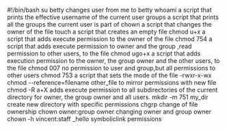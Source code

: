 #!/bin/bash
su betty changes user from me to betty
whoami  a script that prints the effective username of the current user
groups  a script that prints all the groups the current user is part of
chown a script that changes the owner of the file
touch a script that creates an empty file
chmod u+x a script that adds execute permission to the owner of the file
chmod 754 a script that adds execute permission to owner and the group ,read permission to other users, to the file
chmod ugo+x a script that adds execution permission to the owner, the group owner and the other users, to the file
chmod 007 no permission to user and group,but all permissions to other users
chmod 753 a script that sets the mode of the file -rwxr-x-wx
chmod --reference=filename other_file  to mirror permissions with new file
chmod -R a+X  adds execute permission to all subdirectories of the current directory for owner, the group owner and all  users.
mkdir -m 751 my_dir create new directory with specific permissions
chgrp change of file ownership
chown owner:group owner changing owner and group owner
chown -h vincent:staff _hello symboliclink permissions
